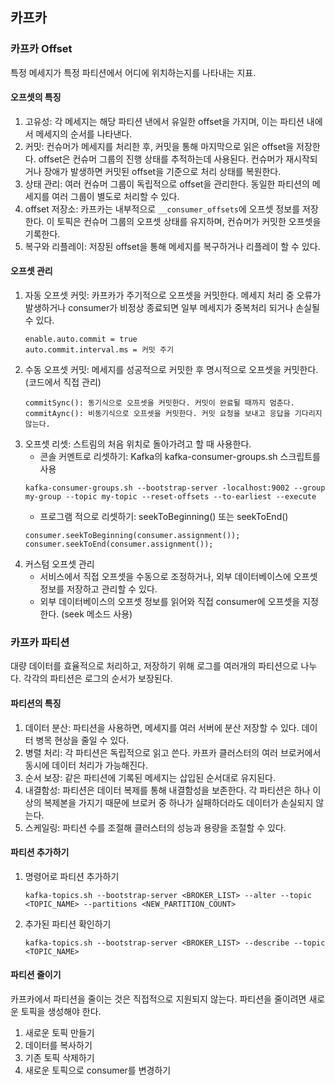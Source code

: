 ## 카프카 
### 카프카 Offset
특정 메세지가 특정 파티션에서 어디에 위치하는지를 나타내는 지표. 
#### 오프셋의 특징
1. 고유성: 각 메세지는 해당 파티션 낸에서 유일한 offset을 가지며, 이는 파티션 내에서 메세지의 순서를 나타낸다.
2. 커밋: 컨슈머가 메세지를 처리한 후, 커밋을 통해 마지막으로 읽은 offset을 저장한다. offset은 컨슈머 그룹의 진행 상태를 추적하는데 사용된다. 컨슈머가 재시작되거나 장애가 발생하면 커밋된 offset을 기준으로 처리 상태를 복원한다.
3. 상태 관리: 여러 컨슈머 그룹이 독립적으로 offset을 관리한다. 동일한 파티션의 메세지를 여러 그룹이 별도로 처리할 수 있다.
4. offset 저장소: 카프카는 내부적으로 `__consumer_offsets`에 오프셋 정보를 저장한다. 이 토픽은 컨슈머 그룹의 오프셋 상태를 유지하며, 컨슈머가 커밋한 오프셋을 기록한다.
5. 복구와 리플레이: 저장된 offset을 통해 메세지를 복구하거나 리플레이 할 수 있다.
#### 오프셋 관리
1. 자동 오프셋 커밋: 카프카가 주기적으로 오프셋을 커밋한다. 메세지 처리 중 오류가 발생하거나 consumer가 비정상 종료되면 일부 메세지가 중복처리 되거나 손실될 수 있다.
   ```
   enable.auto.commit = true
   auto.commit.interval.ms = 커밋 주기
   ```  
2. 수동 오프셋 커밋: 메세지를 성공적으로 커밋한 후 명시적으로 오프셋을 커밋한다. (코드에서 직접 관리)
   ```
   commitSync(): 동기식으로 오프셋을 커밋한다. 커밋이 완료될 때까지 멈춘다.
   commitAync(): 비동기식으로 오프셋을 커밋한다. 커밋 요청을 보내고 응답을 기다리지 않는다. 
   ``` 
3. 오프셋 리셋: 스트림의 처음 위치로 돌아가려고 할 때 사용한다.
   - 콘솔 커멘트로 리셋하기: Kafka의 kafka-consumer-groups.sh 스크립트를 사용
   ```
   kafka-consumer-groups.sh --bootstrap-server -localhost:9002 --group my-group --topic my-topic --reset-offsets --to-earliest --execute
   ```
   - 프로그램 적으로 리셋하기: seekToBeginning() 또는 seekToEnd()
   ```
   consumer.seekToBeginning(consumer.assignment());
   consumer.seekToEnd(consumer.assignment());
   ```
4. 커스텀 오프셋 관리
   - 서비스에서 직접 오프셋을 수동으로 조정하거나, 외부 데이터베이스에 오프셋 정보를 저장하고 관리할 수 있다.
   - 외부 데이터베이스의 오프셋 정보를 읽어와 직접 consumer에 오프셋을 지정한다. (seek 메소드 사용)
### 카프카 파티션 
대량 데이터를 효율적으로 처리하고, 저장하기 위해 로그를 여러개의 파티션으로 나누다. 각각의 파티션은 로그의 순서가 보장된다. 
#### 파티션의 특징 
1. 데이터 분산: 파티션을 사용하면, 메세지를 여러 서버에 분산 저장할 수 있다. 데이터 병목 현상을 줄일 수 있다.
2. 병렬 처리: 각 파티션은 독립적으로 읽고 쓴다. 카프카 클러스터의 여러 브로커에서 동시에 데이터 처리가 가능해진다.
3. 순서 보장: 같은 파티션에 기록된 메세지는 삽입된 순서대로 유지된다.
4. 내결함성: 파티션은 데이터 복제를 통해 내결함성을 보존한다. 각 파티션은 하나 이상의 복제본을 가지기 때문에 브로커 중 하나가 실패하더라도 데이터가 손실되지 않는다.
5. 스케일링: 파티션 수를 조절해 클러스터의 성능과 용량을 조절할 수 있다.
#### 파티션 추가하기
1. 명령어로 파티션 추가하기
   ```
   kafka-topics.sh --bootstrap-server <BROKER_LIST> --alter --topic <TOPIC_NAME> --partitions <NEW_PARTITION_COUNT>
   ```
2. 추가된 파티션 확인하기
   ```
   kafka-topics.sh --bootstrap-server <BROKER_LIST> --describe --topic <TOPIC_NAME>
   ```    
#### 파티션 줄이기 
카프카에서 파티션을 줄이는 것은 직접적으로 지원되지 않는다. 파티션을 줄이려면 새로운 토픽을 생성해야 한다. 
1. 새로운 토픽 만들기
2. 데이터를 복사하기
3. 기존 토픽 삭제하기
4. 새로운 토픽으로 consumer를 변경하기 
